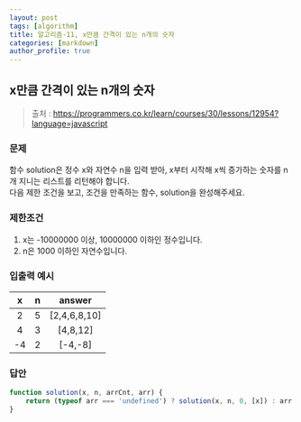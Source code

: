 ```yaml
---
layout: post
tags: [algorithm]
title: 알고리즘-11, x만큼 간격이 있는 n개의 숫자
categories: [markdown]
author_profile: true
---
```


## x만큼 간격이 있는 n개의 숫자
> 출처 : <https://programmers.co.kr/learn/courses/30/lessons/12954?language=javascript>

### 문제  
함수 solution은 정수 x와 자연수 n을 입력 받아, x부터 시작해 x씩 증가하는 숫자를 n개 지니는 리스트를 리턴해야 합니다.  
다음 제한 조건을 보고, 조건을 만족하는 함수, solution을 완성해주세요.

### 제한조건
1. x는 -10000000 이상, 10000000 이하인 정수입니다.  
2. n은 1000 이하인 자연수입니다.  

### 입출력 예시 
| x | n | answer |  
| :--: | :--: | :--: |  
| 2 | 5 | [2,4,6,8,10] |  
| 4 | 3 | [4,8,12] |  
| -4 | 2 | [-4,-8] |  

### 답안  
``` javascript
function solution(x, n, arrCnt, arr) {
    return (typeof arr === 'undefined') ? solution(x, n, 0, [x]) : arr.length < n ? solution(x, n, arr.push(x*(arr.length+1)), arr) : arr;
}
```

